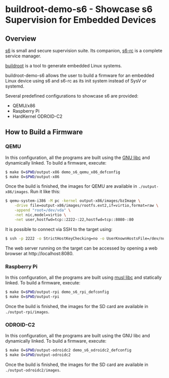 # buildroot-demo-s6 - Showcase s6 Supervision for Embedded Devices

## Overview

[s6](http://skarnet.org/software/s6/) is small and secure supervision suite.
Its companion, [s6-rc](http://skarnet.org/software/s6-rc/) is a complete
service manager.

[buildroot](http://buildroot.org/) is a tool to generate embedded Linux systems.

buildroot-demo-s6 allows the user to build a firmware for an embedded Linux
device using s6 and s6-rc as its init system instead of SysV or systemd.

Several predefined configurations to showcase s6 are provided:

- QEMU/x86
- Raspberry Pi
- HardKernel ODROID-C2

## How to Build a Firmware

### QEMU

In this configuration, all the programs are built using the
[GNU libc](https://www.gnu.org/software/libc/) and dynamically linked. To build
a firmware, execute:

```sh
$ make O=$PWD/output-x86 demo_s6_qemu_x86_defconfig
$ make O=$PWD/output-x86
```

Once the build is finished, the images for QEMU are available in
``./output-x86/images``. Run it like this:

```sh
$ qemu-system-i386 -M pc -kernel output-x86/images/bzImage \
    -drive file=output-x86/images/rootfs.ext2,if=virtio,format=raw \
    -append "root=/dev/vda" \
    -net nic,model=virtio \
    -net user,hostfwd=tcp::2222-:22,hostfwd=tcp::8080-:80
```

It is possible to connect via SSH to the target using:

```sh
$ ssh -p 2222 -o StrictHostKeyChecking=no -o UserKnownHostsFile=/dev/null root@localhost
```

The web server running on the target can be accessed by opening a web browser
at http://localhost:8080.

### Raspberry Pi

In this configuration, all the programs are built using
[musl libc](http://www.musl-libc.org/) and statically linked. To build a
firmware, execute:

```sh
$ make O=$PWD/output-rpi demo_s6_rpi_defconfig
$ make O=$PWD/output-rpi
```

Once the build is finished, the images for the SD card are available in
``./output-rpi/images``.

### ODROID-C2

In this configuration, all the programs are built using the GNU libc and
dynamically linked. To build a firmware, execute:

```sh
$ make O=$PWD/output-odroidc2 demo_s6_odroidc2_defconfig
$ make O=$PWD/output-odroidc2
```

Once the build is finished, the images for the SD card are available in
``./output-odroidc2/images``.
